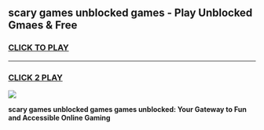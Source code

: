 
## scary games unblocked games - Play Unblocked Gmaes & Free
<h3>
<a href="https://news.freeplayer.one?title=scary_games_unblocked_games&ref=23F">CLICK TO PLAY</a></h3>
<hr>

<h3>
<a href="https://news.freeplayer.one?title=scary_games_unblocked_games&ref=23F">CLICK 2 PLAY</a>
  
</h3>

<a href="https://news.freeplayer.one?title=scary_games_unblocked_games&ref=23F/"><img src="https://clearcache.store/games.png"></a>


**scary games unblocked games games unblocked: Your Gateway to Fun and Accessible Online Gaming**
